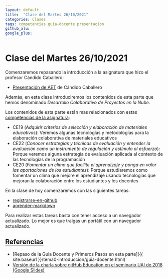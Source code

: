 ```yaml
---
layout: default
title:  "Clase del Martes 26/10/2021"
categories: Clases
tags: competencias guia-docente presentacion
github_alu: 
google_plus: 
---
```


# Clase del Martes 26/10/2021


Comenzaremos repasando la introducción a la asignatura que hizo el profesor Cándido Caballero:

* [Presentación de AET](https://campusdoctoradoyposgrado.ull.es/mod/resource/view.php?id=268387) de Cándido Caballero

Además, en esta clase introduciremos los contenidos de esta parte que hemos denominado *Desarrollo Colaborativo de Proyectos en la Nube*.

<!--
La hemos dividido en tres:

<ul>
{% for tema in site.temas %}
  <li><a href="{{site.baseurl}}{{tema.url}}" title="{{ tema.hover }}">{{ tema.title }}</a></li>
{% endfor %}
</ul>
-->

Los contenidos de esta parte están mas relacionados con estas [competencias de la asignatura](https://www.ull.es/apps/guias/guias/view_guide_course/2122/125771143/):

*  CE19 (*Adquirir criterios de selección y elaboración de materiales educativos*): Veremos algunas tecnologías y metodologías para la elaboración colaborativa de materiales educativos
*  CE22 (*Conocer estrategias y técnicas de evaluación y entender la evaluación como un instrumento de regulación y estímulo al esfuerzo*): Porque veremos alguna estrategia de evaluación aplicada al contexto de las tecnologías de la programación
*  CE20 (*Fomentar un clima que facilite el aprendizaje y ponga en valor las aportaciones de los estudiantes*): Porque estudiaremos como fomentar un clima que mejore el aprendizaje usando tecnologías que mejoran la colaboración entre los estudiantes y los docentes


En la clase de hoy comenzaremos con las siguientes tareas:

* [registrarse-en-github]({{site.baseurl}}/tema0-introduccion/practicas/p01-t0-registrarse-en-github/)
* [aprender-markdown]({{site.baseurl}}/tema0-introduccion/practicas/p02-t0-aprender-markdown/)

Para realizar estas tareas basta con tener acceso a un navegador actualizado. 
Lo mejor es que traigas un portátil con un navegador actualizado.


## [Referencias](references)

* [Repaso de la Guia Docente y Primeros Pasos en esta parte]({{ site.baseurl }}/tema0-introduccion/guia-docente.html)
* [Versión de la charla sobre gitHub Education en el seminario UAI de 2018 (Google Slides)](https://docs.google.com/presentation/d/1LAZUS4SX7axmzEUElh2Oz2DqC1cJA6PUvb1KixJ1KWw/edit?usp=sharing)